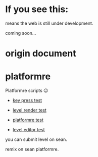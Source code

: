 # If you see this:

means the web is still under development.

coming soon...

# origin document

# platformre
Platformre scripts :wink:

- [key press test](https://sheeptester.github.io/platformre/keypresses.html)

- [level render test](https://sheeptester.github.io/platformre/level.html)

- [platformre test](https://sheeptester.github.io/platformre/levelplaytest.html)

- [level editor test](https://sheeptester.github.io/platformre/levelmaker.html)

you can submit level on sean.

remix on sean platformre.
